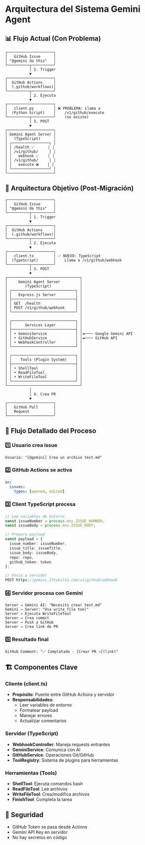 # Arquitectura del Sistema Gemini Agent

## 📊 Flujo Actual (Con Problema)

```
┌─────────────────────┐
│   GitHub Issue      │
│ "@gemini do this"   │
└──────────┬──────────┘
           │ 1. Trigger
           ▼
┌─────────────────────┐
│  GitHub Actions     │
│  (.github/workflows)│
└──────────┬──────────┘
           │ 2. Ejecuta
           ▼
┌─────────────────────┐
│   client.py         │ ❌ PROBLEMA: Llama a
│  (Python Script)    │    /v1/github/execute
└──────────┬──────────┘    (no existe)
           │ 3. POST
           ▼
┌─────────────────────┐
│ Gemini Agent Server │
│   (TypeScript)      │
│ ┌─────────────────┐ │
│ │ /health ✅      │ │
│ │ /v1/github/     │ │
│ │   webhook ✅    │ │
│ │ /v1/github/     │ │
│ │   execute ❌    │ │
│ └─────────────────┘ │
└─────────────────────┘
```

## 🎯 Arquitectura Objetivo (Post-Migración)

```
┌─────────────────────┐
│   GitHub Issue      │
│ "@gemini do this"   │
└──────────┬──────────┘
           │ 1. Trigger
           ▼
┌─────────────────────┐
│  GitHub Actions     │
│  (.github/workflows)│
└──────────┬──────────┘
           │ 2. Ejecuta
           ▼
┌─────────────────────┐
│   client.ts         │ ✅ NUEVO: TypeScript
│  (TypeScript)       │    Llama a /v1/github/webhook
└──────────┬──────────┘
           │ 3. POST
           ▼
┌─────────────────────────────────┐
│     Gemini Agent Server         │
│        (TypeScript)             │
│ ┌─────────────────────────────┐ │
│ │   Express.js Server         │ │
│ ├─────────────────────────────┤ │
│ │ GET  /health                │ │
│ │ POST /v1/github/webhook     │ │
│ └─────────────────────────────┘ │
│                                 │
│ ┌─────────────────────────────┐ │
│ │      Services Layer         │ │
│ ├─────────────────────────────┤ │
│ │ • GeminiService             │ │◄──── Google Gemini API
│ │ • GitHubService             │ │◄──── GitHub API
│ │ • WebhookController         │ │
│ └─────────────────────────────┘ │
│                                 │
│ ┌─────────────────────────────┐ │
│ │    Tools (Plugin System)    │ │
│ ├─────────────────────────────┤ │
│ │ • ShellTool                 │ │
│ │ • ReadFileTool              │ │
│ │ • WriteFileTool             │ │
│ └─────────────────────────────┘ │
└─────────────────────────────────┘
           │
           │ 4. Crea PR
           ▼
┌─────────────────────┐
│   GitHub Pull       │
│   Request           │
└─────────────────────┘
```

## 🔄 Flujo Detallado del Proceso

### 1️⃣ Usuario crea issue
```
Usuario: "[@gemini] Crea un archivo test.md"
```

### 2️⃣ GitHub Actions se activa
```yaml
on:
  issues:
    types: [opened, edited]
```

### 3️⃣ Client TypeScript procesa
```typescript
// Lee variables de entorno
const issueNumber = process.env.ISSUE_NUMBER;
const issueBody = process.env.ISSUE_BODY;

// Prepara payload
const payload = {
  issue_number: issueNumber,
  issue_title: issueTitle,
  issue_body: issueBody,
  repo: repo,
  github_token: token
};

// Envía a servidor
POST https://gemini.27cobalto.com/v1/github/webhook
```

### 4️⃣ Servidor procesa con Gemini
```
Server → Gemini AI: "Necesito crear test.md"
Gemini → Server: "Usa write_file tool"
Server → Ejecuta WriteFileTool
Server → Crea commit
Server → Push a GitHub
Server → Crea link de PR
```

### 5️⃣ Resultado final
```
GitHub Comment: "✅ Completado - [Crear PR →](link)"
```

## 🏗️ Componentes Clave

### Cliente (client.ts)
- **Propósito**: Puente entre GitHub Actions y servidor
- **Responsabilidades**:
  - Leer variables de entorno
  - Formatear payload
  - Manejar errores
  - Actualizar comentarios

### Servidor (TypeScript)
- **WebhookController**: Maneja requests entrantes
- **GeminiService**: Comunica con AI
- **GitHubService**: Operaciones Git/GitHub
- **ToolRegistry**: Sistema de plugins para herramientas

### Herramientas (Tools)
- **ShellTool**: Ejecuta comandos bash
- **ReadFileTool**: Lee archivos
- **WriteFileTool**: Crea/modifica archivos
- **FinishTool**: Completa la tarea

## 🔐 Seguridad
- GitHub Token se pasa desde Actions
- Gemini API Key en servidor
- No hay secretos en código